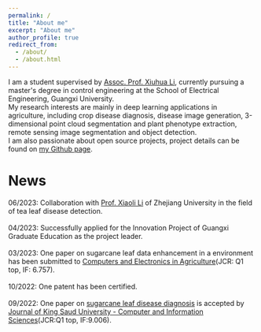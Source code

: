 ```yaml
---
permalink: /
title: "About me"
excerpt: "About me"
author_profile: true
redirect_from: 
  - /about/
  - /about.html
---
```

I am a student supervised by [Assoc. Prof. Xiuhua Li](https://www.researchgate.net/profile/Xiuhua-Li-2), currently pursuing a master's degree in control engineering at the School of Electrical Engineering, Guangxi University.
<br>
My research interests are mainly in deep learning applications in agriculture, including crop disease diagnosis, disease image generation, 3-dimensional point cloud segmentation and plant phenotype extraction, remote sensing image segmentation and object detection. 
<br>
I am also passionate about open source projects, project details can be found on [my Github page](https://github.com/dbcopper).

News
======
06/2023: Collaboration with [Prof. Xiaoli Li](https://www.researchgate.net/profile/Xiaoli-Li-27) of Zhejiang University in the field of tea leaf disease detection.
<br>
<br>
04/2023: Successfully applied for the Innovation Project of Guangxi Graduate Education as the project leader.
<br>
<br>
03/2023: One paper on sugarcane leaf data enhancement in a environment has been submitted to [Computers and Electronics in Agriculture](https://www.sciencedirect.com/journal/computers-and-electronics-in-agriculture)(JCR: Q1 top, IF: 6.757).
<br>
<br>
10/2022: One patent has been certified.
<br>
<br>
09/2022: One paper on [sugarcane leaf disease diagnosis](https://doi.org/10.1016/j.jksuci.2022.09.013) is accepted by [Journal of King Saud University - Computer and Information Sciences](https://www.sciencedirect.com/journal/journal-of-king-saud-university-computer-and-information-sciences)(JCR:Q1 top, IF:9.006).



